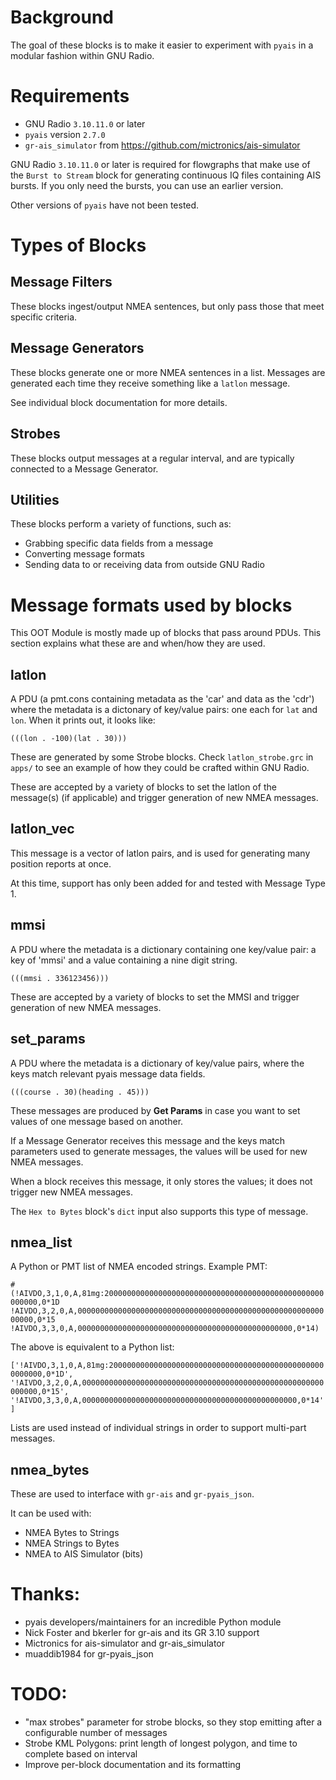 # Background

The goal of these blocks is to make it easier to experiment with `pyais` in a modular fashion within GNU Radio.

# Requirements

* GNU Radio `3.10.11.0` or later
* `pyais` version `2.7.0`
* `gr-ais_simulator` from https://github.com/mictronics/ais-simulator

GNU Radio `3.10.11.0` or later is required for flowgraphs that make use of the `Burst to Stream` block for generating continuous IQ files containing AIS bursts. If you only need the bursts, you can use an earlier version.

Other versions of `pyais` have not been tested.

# Types of Blocks

## Message Filters

These blocks ingest/output NMEA sentences, but only pass those that meet specific criteria.

## Message Generators

These blocks generate one or more NMEA sentences in a list. Messages are generated each time they receive something like a `latlon` message.

See individual block documentation for more details.

## Strobes

These blocks output messages at a regular interval, and are typically connected to a Message Generator.
 
## Utilities

These blocks perform a variety of functions, such as:
- Grabbing specific data fields from a message
- Converting message formats
- Sending data to or receiving data from outside GNU Radio

# Message formats used by blocks

This OOT Module is mostly made up of blocks that pass around PDUs. This section explains what these are and when/how they are used.

## latlon

A PDU (a pmt.cons containing metadata as the 'car' and data as the 'cdr') where the metadata is a dictonary of key/value pairs: one each for `lat` and `lon`. When it prints out, it looks like:

`(((lon . -100)(lat . 30)))`

These are generated by some Strobe blocks. Check `latlon_strobe.grc` in `apps/` to see an example of how they could be crafted within GNU Radio.

These are accepted by a variety of blocks to set the latlon of the message(s) (if applicable) and trigger generation of new NMEA messages.

## latlon_vec

This message is a vector of latlon pairs, and is used for generating many position reports at once.

At this time, support has only been added for and tested with Message Type 1.

## mmsi

A PDU where the metadata is a dictionary containing one key/value pair: a key of 'mmsi' and a value containing a nine digit string.

`(((mmsi . 336123456)))`

These are accepted by a variety of blocks to set the MMSI and trigger generation of new NMEA messages.

## set_params

A PDU where the metadata is a dictionary of key/value pairs, where the keys match relevant pyais message data fields.

`(((course . 30)(heading . 45)))`

These messages are produced by **Get Params** in case you want to set values of one message based on another.

If a Message Generator receives this message and the keys match parameters used to generate messages, the values will be used for new NMEA messages.

When a block receives this message, it only stores the values; it does not trigger new NMEA messages.

The `Hex to Bytes` block's `dict` input also supports this type of message.

## nmea_list

A Python or PMT list of NMEA encoded strings. Example PMT:

`#(!AIVDO,3,1,0,A,81mg:2000000000000000000000000000000000000000000000000000000,0*1D !AIVDO,3,2,0,A,000000000000000000000000000000000000000000000000000000000000,0*15 !AIVDO,3,3,0,A,000000000000000000000000000000000000000000000000,0*14)`

The above is equivalent to a Python list:

`['!AIVDO,3,1,0,A,81mg:2000000000000000000000000000000000000000000000000000000,0*1D',
 '!AIVDO,3,2,0,A,000000000000000000000000000000000000000000000000000000000000,0*15',
 '!AIVDO,3,3,0,A,000000000000000000000000000000000000000000000000,0*14']`

Lists are used instead of individual strings in order to support multi-part messages.

## nmea_bytes

These are used to interface with `gr-ais` and `gr-pyais_json`.

It can be used with:

- NMEA Bytes to Strings
- NMEA Strings to Bytes
- NMEA to AIS Simulator (bits)

# Thanks: 
- pyais developers/maintainers for an incredible Python module
- Nick Foster and bkerler for gr-ais and its GR 3.10 support
- Mictronics for ais-simulator and gr-ais_simulator
- muaddib1984 for gr-pyais_json

# TODO:
- "max strobes" parameter for strobe blocks, so they stop emitting after a configurable number of messages
- Strobe KML Polygons: print length of longest polygon, and time to complete based on interval
- Improve per-block documentation and its formatting
